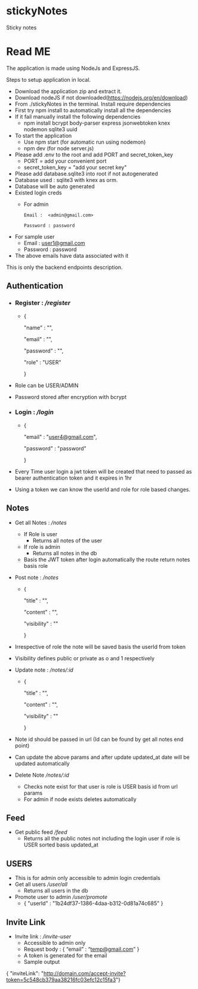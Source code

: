 # stickyNotes
Sticky notes
# <a name="_l9a5qokprd00"></a>Read ME
The application is made using NodeJs and ExpressJS.

Steps to setup application in local.

- Download the application zip and extract it.
- Download nodeJS if not downloaded(<https://nodejs.org/en/download>)
- From ./stickyNotes in the terminal. Install require dependencies
- First try npm install to automatically install all the dependencies
- If it fail manually install the following dependencies
  - npm install bcrypt body-parser express jsonwebtoken knex nodemon sqlite3 uuid 
- To start the application
  - Use npm start (for automatic run using nodemon)
  - npm dev (for node  server.js)
- Please add .env to the root and add PORT and secret_token_key
  - PORT = add your convenient port
  - secret_token_key = "add your secret key"
- Please add database.sqlite3 into root if not autogenerated
- Database used : sqlite3 with knex as orm.
- Database will be auto generated
- Existed login creds
  - For admin

		Email :  <admin@gmail.com>

		Password : password

- For sample user
  - Email : <user1@gmail.com>
  - Password : password
- The above emails have data associated with it



This is only the backend endpoints description.
## <a name="_hn8n5larm5fw"></a>Authentication
- ### <a name="_ped2xk27xeo6"></a>Register : */register*
  - {

      "name"   : "",

      "email" : "",

      "password" : "",

      "role" : "USER"  

    }

- Role can be USER/ADMIN
- Password stored after encryption with bcrypt
- ### <a name="_z8o96lcysywo"></a>Login : */login*
  - {

      "email" : "user4@gmail.com",

      "password" : "password"

    }

- Every Time user login a jwt token will be created that need to passed as bearer authentication token and it expires in 1hr
- Using a token we can know the userId and role for role based changes.


## <a name="_kaqn7kah1vz0"></a>Notes
- Get all Notes :   */notes*
  - If Role is user 
    - Returns all notes of the user
  - If role is admin
    - Returns all notes in the db
  - Basis the JWT token after login automatically the route return notes basis role
- Post note : */notes*
  - {

      "title" : "",

      "content" : "",

      "visibility" : ""

    }

- Irrespective of role the note will be saved basis the userId from token
- Visibility defines public or private  as o and 1 respectively
- Update note : */notes/:id*
  - {

      "title" : "",

      "content" : "",

      "visibility" : ""

      }

- Note id should be passed in url (Id can be found by get all notes end point)
- Can update the above params and after update updated\_at date will be updated automatically
- Delete Note  */notes/:id* 
  - Checks note exist for that user is role is USER basis id from url params
  - For admin if node exists deletes automatically
## <a name="_jw4sg3jy9jg3"></a>Feed
- Get public feed  */feed*
  - Returns all the public notes not including the login user if role is USER sorted basis updated\_at 

## <a name="_r10lfl7fnk1x"></a>USERS
- This is for admin only accessible to admin login credentials
- Get all users */user/all*
  - Returns all users in the db
- Promote user to admin */user/promote*   
  - { "userId" : "1b24df37-1386-4daa-b312-0d81a74c685" }
## <a name="_eti9pewd65s3"></a>Invite Link
- Invite link : */invite-user*
  - Accessible to admin only 
  - Request body :   { “email” : “<temp@gmail.com>” }
  - A token is generated for the email 
  - Sample output

{   "inviteLink": "<http://domain.com/accept-invite?token=5c548cb379aa38216fc03efc12c15fa3>"}
